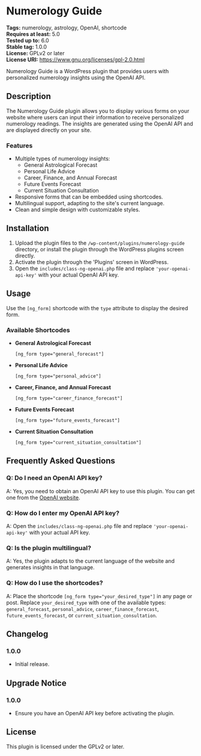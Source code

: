 
# Numerology Guide

**Tags:** numerology, astrology, OpenAI, shortcode  
**Requires at least:** 5.0  
**Tested up to:** 6.0  
**Stable tag:** 1.0.0  
**License:** GPLv2 or later  
**License URI:** https://www.gnu.org/licenses/gpl-2.0.html  

Numerology Guide is a WordPress plugin that provides users with personalized numerology insights using the OpenAI API.

## Description

The Numerology Guide plugin allows you to display various forms on your website where users can input their information to receive personalized numerology readings. The insights are generated using the OpenAI API and are displayed directly on your site.

### Features

- Multiple types of numerology insights:
  - General Astrological Forecast
  - Personal Life Advice
  - Career, Finance, and Annual Forecast
  - Future Events Forecast
  - Current Situation Consultation
- Responsive forms that can be embedded using shortcodes.
- Multilingual support, adapting to the site's current language.
- Clean and simple design with customizable styles.

## Installation

1. Upload the plugin files to the `/wp-content/plugins/numerology-guide` directory, or install the plugin through the WordPress plugins screen directly.
2. Activate the plugin through the 'Plugins' screen in WordPress.
3. Open the `includes/class-ng-openai.php` file and replace `'your-openai-api-key'` with your actual OpenAI API key.

## Usage

Use the `[ng_form]` shortcode with the `type` attribute to display the desired form.

### Available Shortcodes

- **General Astrological Forecast**

  `[ng_form type="general_forecast"]`

- **Personal Life Advice**

  `[ng_form type="personal_advice"]`

- **Career, Finance, and Annual Forecast**

  `[ng_form type="career_finance_forecast"]`

- **Future Events Forecast**

  `[ng_form type="future_events_forecast"]`

- **Current Situation Consultation**

  `[ng_form type="current_situation_consultation"]`

## Frequently Asked Questions

### Q: Do I need an OpenAI API key?

A: Yes, you need to obtain an OpenAI API key to use this plugin. You can get one from the [OpenAI website](https://openai.com/).

### Q: How do I enter my OpenAI API key?

A: Open the `includes/class-ng-openai.php` file and replace `'your-openai-api-key'` with your actual API key.

### Q: Is the plugin multilingual?

A: Yes, the plugin adapts to the current language of the website and generates insights in that language.

### Q: How do I use the shortcodes?

A: Place the shortcode `[ng_form type="your_desired_type"]` in any page or post. Replace `your_desired_type` with one of the available types: `general_forecast`, `personal_advice`, `career_finance_forecast`, `future_events_forecast`, or `current_situation_consultation`.

## Changelog

### 1.0.0

- Initial release.

## Upgrade Notice

### 1.0.0

- Ensure you have an OpenAI API key before activating the plugin.

## License

This plugin is licensed under the GPLv2 or later.